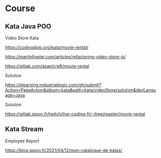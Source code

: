 # Course


## Kata Java POO

Video Store Kata

https://codingdojo.org/kata/movie-rental/

https://martinfowler.com/articles/refactoring-video-store-js/

https://gitlab.com/azae/craft/movie-rental

Solution

https://elearning.industriallogic.com/gh/submit?Action=PageAction&album=kata&path=kata/videoStore/solution&devLanguage=Java

Solution

https://gitlab.ippon.fr/twitch/live-coding-fr/-/tree/master/movie-rental


## Kata Stream

Employee Report

https://blog.ippon.fr/2021/04/12/mon-catalogue-de-katas/
